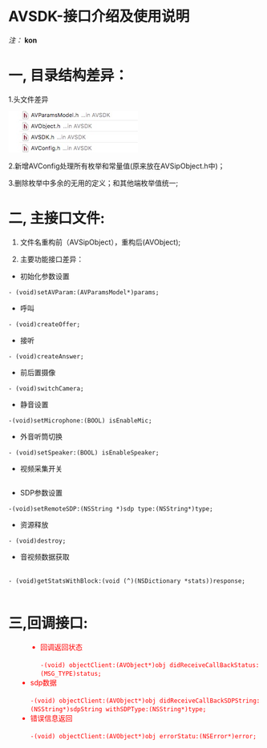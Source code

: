 # AVSDK-接口介绍及使用说明

*注：* **kon**
# 一, 目录结构差异：
1.头文件差异

![AVSDK](https://github.com/hosten1/AVSDK-/blob/master/AVSDKinclude.png)   


2.新增AVConfig处理所有枚举和常量值(原来放在AVSipObject.h中)；

3.删除枚举中多余的无用的定义；和其他端枚举值统一;

# 二, 主接口文件:

1.	文件名重构前（AVSipObject），重构后(AVObject);

2.	主要功能接口差异：


* 初始化参数设置  

```
- (void)setAVParam:(AVParamsModel*)params;
```
* 呼叫

```
- (void)createOffer;
``` 

*  接听

```
- (void)createAnswer;

```

* 前后置摄像


```
- (void)switchCamera; 

```
* 静音设置

``` 
-(void)setMicrophone:(BOOL) isEnableMic;

``` 

* 外音听筒切换

``` 
- (void)setSpeaker:(BOOL) isEnableSpeaker;

``` 

* 视频采集开关

``` - (void)setCaptureEnable:(BOOL)isEnableCapture; 

``` 

* SDP参数设置 

```
-(void)setRemoteSDP:(NSString *)sdp type:(NSString*)type; 

``` 


* 资源释放

``` 
- (void)destroy;

```


* 音视频数据获取

```

- (void)getStatsWithBlock:(void (^)(NSDictionary *stats))response; 


```



# 三,回调接口:

<div class="body">
<ul style="color: red; margin-left: 20px" >
<li style="color: red; margin-left: 20px" >回调返回状态<br>
<code>
-(void) objectClient:(AVObject*)obj didReceiveCallBackStatus:(MSG_TYPE)status;
</code>
</li>
<li>sdp数据<br>
<code>
-(void) objectClient:(AVObject*)obj didReceiveCallBackSDPString:(NSString*)sdpString withSDPType:(NSString*)type; 
</code>
</li>
<li>错误信息返回<br>
<code>
-(void) objectClient:(AVObject*)obj errorStatu:(NSError*)error;
</code>
</li>
</ul>
</div>

